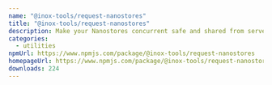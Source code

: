 ```yaml
---
name: "@inox-tools/request-nanostores"
title: "@inox-tools/request-nanostores"
description: Make your Nanostores concurrent safe and shared from server to client
categories:
  - utilities
npmUrl: https://www.npmjs.com/package/@inox-tools/request-nanostores
homepageUrl: https://www.npmjs.com/package/@inox-tools/request-nanostores
downloads: 224
---
```

